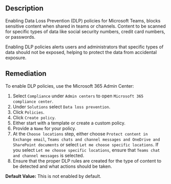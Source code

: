 ## Description

Enabling Data Loss Prevention (DLP) policies for Microsoft Teams, blocks sensitive content when shared in teams or channels. Content to be scanned for specific types of data like social security numbers, credit card numbers, or passwords.

Enabling DLP policies alerts users and administrators that specific types of data should not be exposed, helping to protect the data from accidental exposure.

## Remediation

To enable DLP policies, use the Microsoft 365 Admin Center:

1. Select `Compliance` under `Admin centers` to open `Microsoft 365 compliance center`.
2. Under `Solutions` select `Data loss prevention`.
3. Click `Policies`.
4. Click `Create policy`.
5. Either start with a template or create a custom policy.
6. Provide a `Name` for your policy.
7. At the `Choose locations` step, either choose `Protect content in Exchange email`, `Teams chats and channel messages and OneDrive and SharePoint documents` or select `Let me choose specific locations`. If you select `Let me choose specific locations`, ensure that `Teams chat and channel messages` is selected.
8. Ensure that the proper DLP rules are created for the type of content to be detected and what actions should be taken.

**Default Value:** This is not enabled by default.
